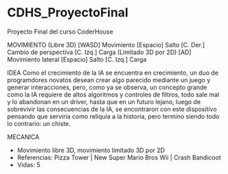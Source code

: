 # CDHS_ProyectoFinal
 Proyecto Final del curso CoderHouse

MOVIMIENTO
(Libre 3D)
[WASD]      Movimiento
[Espacio]   Salto
[C. Der.]   Cambio de perspectiva
[C. Izq.]   Carga
(Limitado 3D por 2D)
[AD]        Movimiento lateral
[Espacio]   Salto
[C. Izq.]   Carga

IDEA
Como el crecimiento de la IA se encuentra en crecimiento, un duo de programdores novatos desean crear algo parecido mediante un juego y generar interacciones, pero, como ya se observa, un concepto grande como la IA requiere de altos algoritmos y controles de filtros, todo sale mal y lo abandonan en un driver, hasta que en un futuro lejano, luego de sobrevivir las consecuencias de la IA, se encontraron con este dispositivo pensando que serviria como reliquia a la historia, pero termino siendo todo lo contrario: un chiste.

MECANICA
- Movimiento libre 3D, movimiento limitado 3D por 2D
- Referencias: Pizza Tower | New Super Mario Bros Wii | Crash Bandicoot
- Vidas: 5